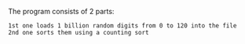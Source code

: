 The program consists of 2 parts:


    1st one loads 1 billion random digits from 0 to 120 into the file
    2nd one sorts them using a counting sort
